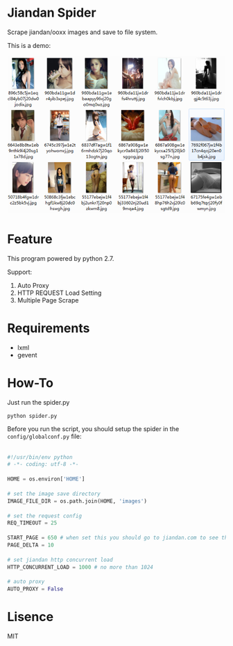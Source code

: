 # Jiandan Spider

Scrape jiandan/ooxx images and save to file system.

This is a demo:

![Alt text](./screenshot/demo.png)

# Feature

This program powered by python 2.7.

Support:

1. Auto Proxy
2. HTTP REQUEST Load Setting
3. Multiple Page Scrape

# Requirements

+ lxml
+ gevent

# How-To

Just run the spider.py

``` shell
python spider.py
```

Before you run the script, you should setup the spider in the `config/globalconf.py` file:

``` python

#!/usr/bin/env python
# -*- coding: utf-8 -*-

HOME = os.environ['HOME']

# set the image save directory
IMAGE_FILE_DIR = os.path.join(HOME, 'images')

# set the request config
REQ_TIMEOUT = 25

START_PAGE = 650 # when set this you should go to jiandan.com to see the max tab value
PAGE_DELTA = 10

# set jiandan http concurrent load
HTTP_CONCURRENT_LOAD = 1000 # no more than 1024

# auto proxy
AUTO_PROXY = False

```

# Lisence

MIT
